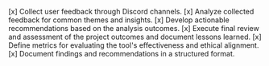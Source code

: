 [x] Collect user feedback through Discord channels.
[x] Analyze collected feedback for common themes and insights.
[x] Develop actionable recommendations based on the analysis outcomes.
[x] Execute final review and assessment of the project outcomes and document lessons learned.
[x] Define metrics for evaluating the tool's effectiveness and ethical alignment.
[x] Document findings and recommendations in a structured format.